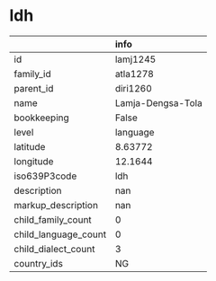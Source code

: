 # ldh
|                      | info              |
|:---------------------|:------------------|
| id                   | lamj1245          |
| family_id            | atla1278          |
| parent_id            | diri1260          |
| name                 | Lamja-Dengsa-Tola |
| bookkeeping          | False             |
| level                | language          |
| latitude             | 8.63772           |
| longitude            | 12.1644           |
| iso639P3code         | ldh               |
| description          | nan               |
| markup_description   | nan               |
| child_family_count   | 0                 |
| child_language_count | 0                 |
| child_dialect_count  | 3                 |
| country_ids          | NG                |